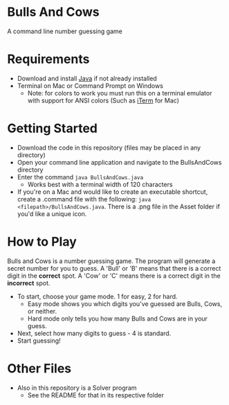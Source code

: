 # Bulls And Cows
A command line number guessing game

# Requirements
* Download and install [Java](https://www.java.com/en/download/help/download_options.html) if not already installed
* Terminal on Mac or Command Prompt on Windows
  * Note: for colors to work you must run this on a terminal emulator with support for ANSI colors (Such as [iTerm](https://iterm2.com/) for Mac)
  
# Getting Started
* Download the code in this repository (files may be placed in any directory)
* Open your command line application and navigate to the BullsAndCows directory
* Enter the command `java BullsAndCows.java`
  * Works best with a terminal width of 120 characters
* If you're on a Mac and would like to create an executable shortcut, create a .command file with the following: `java <filepath>/BullsAndCows.java`. There is a .png file in the Asset folder if you'd like a unique icon.

# How to Play
Bulls and Cows is a number guessing game. The program will generate a secret number for you to guess. A 'Bull' or 'B' means that there is a correct digit in the **correct** spot. A 'Cow' or 'C' means there is a correct digit in the **incorrect** spot.
* To start, choose your game mode. 1 for easy, 2 for hard.
  * Easy mode shows you which digits you've guessed are Bulls, Cows, or neither.
  * Hard mode only tells you how many Bulls and Cows are in your guess.
* Next, select how many digits to guess - 4 is standard.
* Start guessing!

# Other Files
* Also in this repository is a Solver program
  * See the README for that in its respective folder